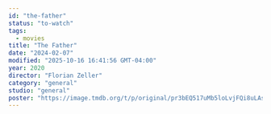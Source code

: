```yaml
---
id: "the-father"
status: "to-watch"
tags:
  - movies
title: "The Father"
date: "2024-02-07"
modified: "2025-10-16 16:41:56 GMT-04:00"
year: 2020
director: "Florian Zeller"
category: "general"
studio: "general"
poster: "https://image.tmdb.org/t/p/original/pr3bEQ517uMb5loLvjFQi8uLAsp.jpg"
---
```

